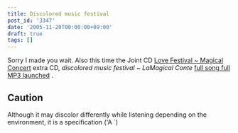 ```yaml
---
title: Discolored music festival
post_id: '3347'
date: '2005-11-20T00:00:00+09:00'
draft: true
tags: []
---
```


Sorry I made you wait. Also this time the Joint CD [Love Festival ~ Magical Concert](http://marisa.kicks-ass.net/) extra CD, _discolored music festival ~ LaMagical Conte_ [full song full MP3 launched](http://lama.danmaq.com/lamarisa/) .

## Caution

Although it may discolor differently while listening depending on the environment, it is a specification ('A `)
